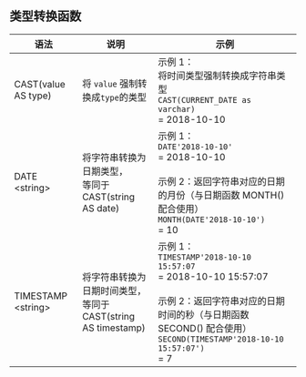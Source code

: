 ## 类型转换函数

| 语法                | 说明                                                         | 示例                                                         |
| ------------------- | ------------------------------------------------------------ | ------------------------------------------------------------ |
| CAST(value AS type) | 将 `value` 强制转换成`type`的类型                            | 示例 1：<br />将时间类型强制转换成字符串类型<br />`CAST(CURRENT_DATE as varchar)`<br /> = 2018-10-10 |
| DATE \<string>      | 将字符串转换为日期类型，<br />等同于 CAST(string AS date)    | 示例 1：<br />`DATE'2018-10-10'`<br /> = 2018-10-10<br /><br />示例 2：返回字符串对应的日期的月份（与日期函数 MONTH() 配合使用）<br />`MONTH(DATE'2018-10-10')`<br /> = 10 |
| TIMESTAMP \<string> | 将字符串转换为日期时间类型，<br />等同于 CAST(string AS timestamp) | 示例 1：<br />`TIMESTAMP'2018-10-10 15:57:07`<br /> = 2018-10-10 15:57:07<br /><br />示例 2：返回字符串对应的日期时间的秒（与日期函数 SECOND() 配合使用）<br />`SECOND(TIMESTAMP'2018-10-10 15:57:07')`<br /> = 7 |


